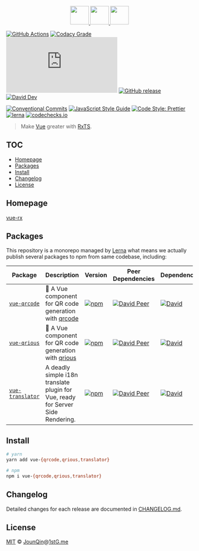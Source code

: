 <p align="center">
  <a href="https://rxjs.dev">
    <img src="https://rxjs.dev/assets/images/logos/Rx_Logo_S.png" height="50">
  </a>
  <a href="#readme">
    <img src="https://rx-ts.github.io/assets/heart.svg" height="50">
  </a>
  <a href="https://vuejs.org">
    <img src="https://vuejs.org/images/logo.png"  height="50">
  </a>
</p>

[![GitHub Actions](https://github.com/rx-ts/vue/workflows/Node%20CI/badge.svg)](https://github.com/rx-ts/vue/actions?query=workflow%3A%22Node+CI%22)
[![Codacy Grade](https://img.shields.io/codacy/grade/16b92cd21d844d74b399de3207ae6cb9)](https://www.codacy.com/gh/rx-ts/vue)
[![type-coverage](https://img.shields.io/badge/dynamic/json.svg?label=type-coverage&prefix=%E2%89%A5&suffix=%&query=$.typeCoverage.atLeast&uri=https%3A%2F%2Fraw.githubusercontent.com%2Frx-ts%2Fvue%2Fmaster%2Fpackage.json)](https://github.com/plantain-00/type-coverage)
[![GitHub release](https://img.shields.io/github/release/rx-ts/vue)](https://github.com/rx-ts/vue/releases)
[![David Dev](https://img.shields.io/david/dev/rx-ts/vue.svg)](https://david-dm.org/rx-ts/vue?type=dev)

[![Conventional Commits](https://img.shields.io/badge/conventional%20commits-1.0.0-yellow.svg)](https://conventionalcommits.org)
[![JavaScript Style Guide](https://img.shields.io/badge/code_style-standard-brightgreen.svg)](https://standardjs.com)
[![Code Style: Prettier](https://img.shields.io/badge/code_style-prettier-ff69b4.svg)](https://github.com/prettier/prettier)
[![lerna](https://img.shields.io/badge/maintained%20with-lerna-cc00ff.svg)](https://lerna.js.org)
[![codechecks.io](https://raw.githubusercontent.com/codechecks/docs/master/images/badges/badge-default.svg?sanitize=true)](https://codechecks.io)

> Make [Vue][] greater with [RxTS][].

## TOC <!-- omit in toc -->

- [Homepage](#homepage)
- [Packages](#packages)
- [Install](#install)
- [Changelog](#changelog)
- [License](#license)

## Homepage

<a href="https://vue-rx.now.sh" target="_blank">vue-rx</a>

## Packages

This repository is a monorepo managed by [Lerna][] what means we actually publish several packages to npm from same codebase, including:

| Package                                      | Description                                                                     | Version                                                                                                 | Peer Dependencies                                                                                                                                                    | Dependencies                                                                                                                                     |
| -------------------------------------------- | ------------------------------------------------------------------------------- | ------------------------------------------------------------------------------------------------------- | -------------------------------------------------------------------------------------------------------------------------------------------------------------------- | ------------------------------------------------------------------------------------------------------------------------------------------------ |
| [`vue-qrcode`](/packages/vue-qrcode)         | 🤳 A Vue component for QR code generation with [qrcode][]                       | [![npm](https://img.shields.io/npm/v/vue-qrcode.svg)](https://www.npmjs.com/package/vue-qrcode)         | [![David Peer](https://img.shields.io/david/peer/rx-ts/vue.svg?path=packages/vue-qrcode)](https://david-dm.org/rx-ts/vue?path=packages/vue-qrcode&type=peer)         | [![David](https://img.shields.io/david/rx-ts/vue.svg?path=packages/vue-qrcode)](https://david-dm.org/rx-ts/vue?path=packages/vue-qrcode)         |
| [`vue-qrious`](/packages/vue-qrious)         | 🤳 A Vue component for QR code generation with [qrious][]                       | [![npm](https://img.shields.io/npm/v/vue-qrious.svg)](https://www.npmjs.com/package/vue-qrious)         | [![David Peer](https://img.shields.io/david/peer/rx-ts/vue.svg?path=packages/vue-qrious)](https://david-dm.org/rx-ts/vue?path=packages/vue-qrious&type=peer)         | [![David](https://img.shields.io/david/rx-ts/vue.svg?path=packages/vue-qrious)](https://david-dm.org/rx-ts/vue?path=packages/vue-qrious)         |
| [`vue-translator`](/packages/vue-translator) | A deadly simple i18n translate plugin for Vue, ready for Server Side Rendering. | [![npm](https://img.shields.io/npm/v/vue-translator.svg)](https://www.npmjs.com/package/vue-translator) | [![David Peer](https://img.shields.io/david/peer/rx-ts/vue.svg?path=packages/vue-translator)](https://david-dm.org/rx-ts/vue?path=packages/vue-translator&type=peer) | [![David](https://img.shields.io/david/rx-ts/vue.svg?path=packages/vue-translator)](https://david-dm.org/rx-ts/vue?path=packages/vue-translator) |

## Install

```sh
# yarn
yarn add vue-{qrcode,qrious,translator}

# npm
npm i vue-{qrcode,qrious,translator}
```

## Changelog

Detailed changes for each release are documented in [CHANGELOG.md](./CHANGELOG.md).

## License

[MIT][] © [JounQin][]@[1stG.me][]

[1stg.me]: https://www.1stg.me
[rxts]: https://rxjs.dev
[vue]: https://vuejs.org
[jounqin]: https://GitHub.com/JounQin
[lerna]: https://github.com/lerna/lerna
[mit]: http://opensource.org/licenses/MIT
[qrcode]: https://github.com/soldair/node-qrcode
[qrious]: https://github.com/neocotic/qrious
